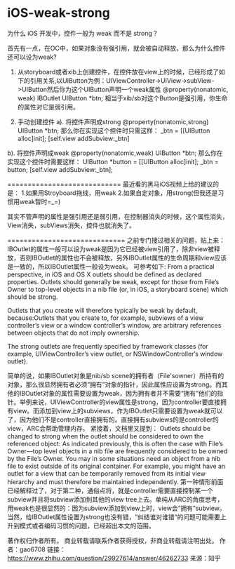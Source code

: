 # iOS-weak-strong
为什么 iOS 开发中，控件一般为 weak 而不是 strong？

首先有一点，在OC中，如果对象没有强引用，就会被自动释放，那么为什么控件还可以设为weak?
1. 从storyboard或者xib上创建控件，在控件放在view上的时候，已经形成了如下的引用关系,以UIButton为例：UIViewController->UIView->subView->UIButton然后你为这个UIButton声明一个weak属性
@property(nonatomic, weak) IBOutlet UIButton *btn;
相当于xib/sb对这个Button是强引用，你生命的属性对它是弱引用。

2. 手动创建控件
a). 将控件声明成strong
@property(nonatomic,strong) UIButton *btn;
那么你在实现这个控件时只需这样：
_btn = [[UIButton alloc]init];
[self.view addSubview:_btn]

b). 将控件声明成weak
@property(nonatomic,weak) UIButton *btn;
那么你在实现这个控件时需要这样：
UIButton *button = [[UIButton alloc]init];
_btn = button;
[self.view addSubview:_btn];

============================
最近看的黑马iOS视频上给的建议的是：
1.如果用Stroyboard拖线，用weak
2.如果自定对象，用strong(但我还是习惯用weak暂时=_=)

其实不管声明的属性是强引用还是弱引用，在控制器消失的时候，这个属性消失，View消失，subViews消失，控件也就消失了。

=============================
之前专门搜过相关的问题，贴上来：
IBOutlet的属性一般可以设为weak是因为它已经被view引用了，除非view被释放，否则IBOutlet的属性也不会被释放，另外IBOutlet属性的生命周期和view应该是一致的，所以IBOutlet属性一般设为weak。
可参考如下:
From a practical perspective, in iOS and OS X outlets should be defined as declared properties. Outlets should generally be weak, except for those from File’s Owner to top-level objects in a nib file (or, in iOS, a storyboard scene) which should be strong. 

Outlets that you create will therefore typically be weak by default, because:Outlets that you create to, for example, subviews of a view controller’s view or a window controller’s window, are arbitrary references between objects that do not imply ownership.

The strong outlets are frequently specified by framework classes (for example, UIViewController’s view outlet, or NSWindowController’s window outlet).

简单的说，如果IBOutlet对象是nib/sb scene的拥有者（File'sowner）所持有的对象，那么很显然拥有者必须“拥有”对象的指针，因此属性应设置为strong。而其他的IBOutlet对象的属性需要设置为weak，因为拥有者并不需要“拥有”他们的指针。举例来说，UIViewController的view属性是strong，因为controller要直接拥有view。而添加到view上的subviews，作为IBOutlet只需要设置为weak就可以了，因为他们不是controller直接拥有的。直接拥有subviews的是controller的view，ARC会帮助管理内存。
紧接着，文档里又提到：
Outlets should be changed to strong when the outlet should be considered to own the referenced object:
As indicated previously, this is often the case with File’s Owner—top level objects in a nib file are frequently considered to be owned by the File’s Owner.
You may in some situations need an object from a nib file to exist outside of its original container. For example, you might have an outlet for a view that can be temporarily removed from its initial view hierarchy and must therefore be maintained independently.
第一种情形前面已经解释过了，对于第二种，通俗点将，就是controller需要直接控制某一个subview并且将subview添加到其他的view tree上去。单纯从ARC的角度思考，用weak也是很显然的：因为subview添加到view上时，view会“拥有”subview。当然，给IBOutlet属性设置为strong也没有错，“纠结谁对谁错“的问题可能需要上升到模式或者编码习惯的问题，已经超出本文的范围。

著作权归作者所有。
商业转载请联系作者获得授权，非商业转载请注明出处。
作者：gao6708
链接：https://www.zhihu.com/question/29927614/answer/46262733
来源：知乎
